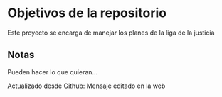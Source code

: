 # Objetivos de la repositorio

Este proyecto se encarga de manejar los planes de la liga de la justicia


## Notas
Pueden hacer lo que quieran...

Actualizado desde Github: Mensaje editado en la web
